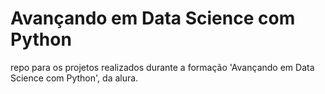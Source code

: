 # Avançando em Data Science com Python
repo para os projetos realizados durante a formação 'Avançando em Data Science com Python', da alura.
